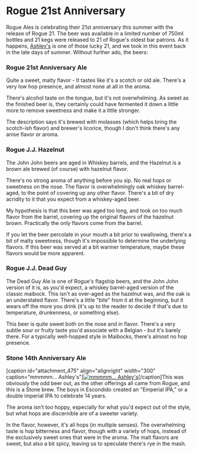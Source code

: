 Rogue 21st Anniversary
======================

Rogue Ales is celebrating their 21st anniversary this summer with the release of Rogue 21. The beer was available in a limited number of 750ml bottles and 21 kegs were released to 21 of Rogue's oldest bar patrons. As it happens, [Ashley's](http://www.ashleys.com/) is one of those lucky 21, and we took in this event back in the late days of summer. Without further ado, the beers:

### Rogue 21st Anniversary Ale

Quite a sweet, malty flavor - It tastes like it's a scotch or old ale. There's a very low hop presence, and almost none at all in the aroma.

There's alcohol taste on the tongue, but it's not overwhelming. As sweet as the finished beer is, they certainly could have fermented it down a little more to remove sweetness and make it a little stronger.

The description says it's brewed with molasses (which helps bring the scotch-ish flavor) and brewer's licorice, though I don't think there's any anise flavor or aroma.

### Rogue J.J. Hazelnut

The John John beers are aged in Whiskey barrels, and the Hazelnut is a brown ale brewed (of course) with hazelnut flavor.

There's no strong aroma of anything before you sip. No real hops or sweetness on the nose. The flavor is overwhelmingly oak whiskey barrel-aged, to the point of covering up any other flavor. There's a bit of dry acridity to it that you expect from a whiskey-aged beer.

My hypothesis is that this beer was aged too long, and took on too much flavor from the barrel, covering up the original flavors of the hazelnut brown. Practically the only flavors come from the barrel.

If you let the beer percolate in your mouth a bit prior to swallowing, there's a bit of malty sweetness, though it's impossible to determine the underlying flavors. If this beer was served at a bit warmer temperature, maybe these flavors would be more apparent.

### Rogue J.J. Dead Guy

The Dead Guy Ale is one of Rogue's flagship beers, and the John John version of it is, as you'd expect, a whiskey barrel-aged version of the classic maibock. This isn't as over-aged as the hazelnut was, and the oak is an understated flavor. There's a little "bite" from it at the beginning, but it wears off the more you drink (it's up to the reader to decide if that's due to temperature, drunkenness, or something else).

This beer is quite sweet both on the nose and in flavor. There's a very subtle sour or fruity taste you'd associate with a Belgian - but it's barely there. For a typically well-hopped style in Maibocks, there's almost no hop presence.

### Stone 14th Anniversary Ale

\[caption id="attachment\_475" align="alignright" width="300" caption="mmmmm... Ashley's"\][![mmmmm... Ashley's](http://www.yeastboundanddown.com/wp-content/uploads/2010/10/ashleys-300x224.png "ashleys")](http://www.yeastboundanddown.com/wp-content/uploads/2010/10/ashleys.png)\[/caption\]This was obviously the odd beer out, as the other offerings all came from Rogue, and this is a Stone brew. The boys in Escondido created an "Emperial IPA," or a double imperial IPA to celebrate 14 years.

The aroma isn't too hoppy, especially for what you'd expect out of the style, but what hops are discernible are of a sweeter variety.

In the flavor, however, it's all hops (in multiple senses). The overwhelming taste is hop bitterness and flavor, though with a variety of hops, instead of the exclusively sweet ones that were in the aroma. The malt flavors are sweet, but also a bit spicy, leaving us to speculate there's rye in the mash.